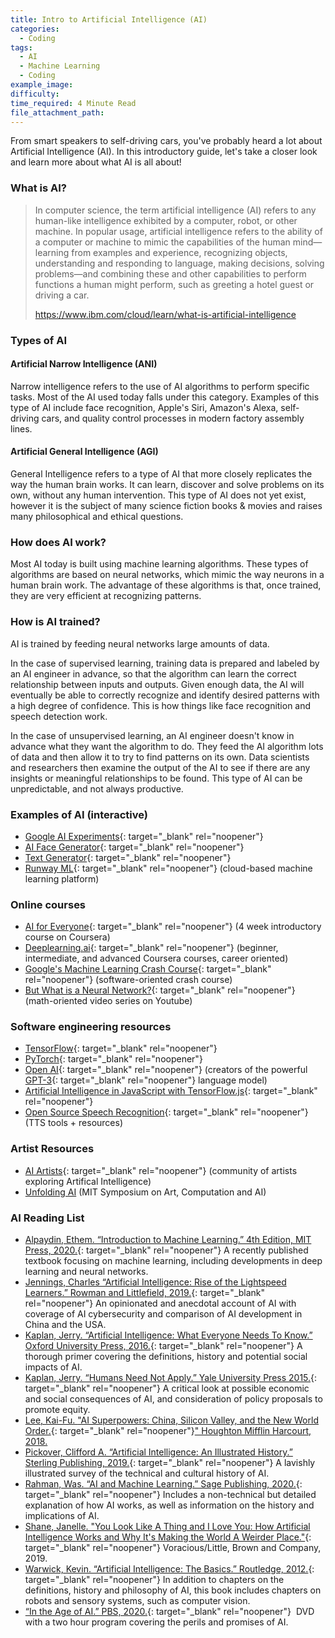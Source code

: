 ```yaml
---
title: Intro to Artificial Intelligence (AI)
categories:
  - Coding
tags:
  - AI
  - Machine Learning
  - Coding
example_image:
difficulty:
time_required: 4 Minute Read
file_attachment_path:
---
```


From smart speakers to self-driving cars, you've probably heard a lot about Artificial Intelligence (AI). In this introductory guide, let's take a closer look and learn more about what AI is all about\!

### What is AI?

> In computer science, the term artificial intelligence (AI) refers to any human-like intelligence exhibited by a computer, robot, or other machine. In popular usage, artificial intelligence refers to the ability of a computer or machine to mimic the capabilities of the human mind—learning from examples and experience, recognizing objects, understanding and responding to language, making decisions, solving problems—and combining these and other capabilities to perform functions a human might perform, such as greeting a hotel guest or driving a car.
>
>
> https://www.ibm.com/cloud/learn/what-is-artificial-intelligence

### Types of AI

#### Artificial Narrow Intelligence (ANI)

Narrow intelligence refers to the use of AI algorithms to perform specific tasks. Most of the AI used today falls under this category. Examples of this type of AI include face recognition, Apple's Siri, Amazon's Alexa, self-driving cars, and quality control processes in modern factory assembly lines.

#### Artificial General Intelligence (AGI)

General Intelligence refers to a type of AI that more closely replicates the way the human brain works. It can learn, discover and solve problems on its own, without any human intervention. This type of AI does not yet exist, however it is the subject of many science fiction books & movies and raises many philosophical and ethical questions.

### How does AI work?

Most AI today is built using machine learning algorithms. These types of algorithms are based on neural networks, which mimic the way neurons in a human brain work. The advantage of these algorithms is that, once trained, they are very efficient at recognizing patterns.

### How is AI trained?

AI is trained by feeding neural networks large amounts of data.

In the case of supervised learning, training data is prepared and labeled by an AI engineer in advance, so that the algorithm can learn the correct relationship between inputs and outputs. Given enough data, the AI will eventually be able to correctly recognize and identify desired patterns with a high degree of confidence. This is how things like face recognition and speech detection work.

In the case of unsupervised learning, an AI engineer doesn't know in advance what they want the algorithm to do. They feed the AI algorithm lots of data and then allow it to try to find patterns on its own. Data scientists and researchers then examine the output of the AI to see if there are any insights or meaningful relationships to be found. This type of AI can be unpredictable, and not always productive.

### Examples of AI (interactive)

* [Google AI Experiments](https://experiments.withgoogle.com/collection/ai){: target="_blank" rel="noopener"}
* [AI Face Generator](https://thispersondoesnotexist.com/){: target="_blank" rel="noopener"}
* [Text Generator](http://gpt.contentyze.com/){: target="_blank" rel="noopener"}
* [Runway ML](https://runwayml.com/){: target="_blank" rel="noopener"} (cloud-based machine learning platform)

### Online courses

* [AI for Everyone](https://www.coursera.org/learn/ai-for-everyone){: target="_blank" rel="noopener"} (4 week introductory course on Coursera)
* [Deeplearning.ai](http://deeplearning.ai){: target="_blank" rel="noopener"} (beginner, intermediate, and advanced Coursera courses, career oriented)
* [Google's Machine Learning Crash Course](https://developers.google.com/machine-learning/crash-course/){: target="_blank" rel="noopener"} (software-oriented crash course)
* [But What is a Neural Network?](https://www.youtube.com/watch?v=aircAruvnKk){: target="_blank" rel="noopener"} (math-oriented video series on Youtube)

### Software engineering resources

* [TensorFlow](https://www.tensorflow.org/){: target="_blank" rel="noopener"}
* [PyTorch](https://pytorch.org/){: target="_blank" rel="noopener"}
* [Open AI](https://openai.com/){: target="_blank" rel="noopener"} (creators of the powerful [GPT-3](https://medium.com/dataseries/gpt-3-model-by-openai-the-new-hype-7d112b6ce996){: target="_blank" rel="noopener"} language model)
* [Artificial Intelligence in JavaScript with TensorFlow.js](https://www.javascriptjanuary.com/blog/artificial-intelligence-in-javascript-with-tensorflowjs){: target="_blank" rel="noopener"}
* [Open Source Speech Recognition](https://fosspost.org/open-source-speech-recognition/){: target="_blank" rel="noopener"} (TTS tools + resources)

### Artist Resources

* [AI Artists](https://aiartists.org/){: target="_blank" rel="noopener"} (community of artists exploring Artifical Intelligence)
* [Unfolding AI](https://unfoldingai.mit.edu/) (MIT Symposium on Art, Computation and AI)

### AI Reading List

* [Alpaydin, Ethem. “Introduction to Machine Learning.” 4th Edition, MIT Press, 2020.](https://chipublib.bibliocommons.com/item/show/2274934126){: target="_blank" rel="noopener"} A recently published textbook focusing on machine learning, including developments in deep learning and neural networks.&nbsp;
* [Jennings, Charles “Artificial Intelligence: Rise of the Lightspeed Learners.” Rowman and Littlefield, 2019.](https://chipublib.bibliocommons.com/item/show/2171992126){: target="_blank" rel="noopener"} An opinionated and anecdotal account of AI with coverage of AI cybersecurity and comparison of AI development in China and the USA. &nbsp;&nbsp;
* [Kaplan, Jerry. “Artificial Intelligence: What Everyone Needs To Know.” Oxford University Press, 2016.](https://chipublib.bibliocommons.com/item/show/1801031126){: target="_blank" rel="noopener"} A thorough primer covering the definitions, history and potential social impacts of AI.&nbsp;
* [Kaplan, Jerry. “Humans Need Not Apply.” Yale University Press 2015.](https://chipublib.bibliocommons.com/item/show/1704650126){: target="_blank" rel="noopener"} A critical look at possible economic and social consequences of AI, and consideration of policy proposals to promote equity. &nbsp;
* [Lee, Kai-Fu.&nbsp;](__notset__)["AI Superpowers: China, Silicon Valley, and the New World Order.](https://chipublib.bibliocommons.com/item/show/2028491126){: target="_blank" rel="noopener"}[" Houghton Mifflin Harcourt, 2018.](__notset__)
* [Pickover, Clifford A. “Artificial Intelligence: An Illustrated History.” Sterling Publishing, 2019.](https://chipublib.bibliocommons.com/item/show/2206363126){: target="_blank" rel="noopener"} A lavishly illustrated survey of the technical and cultural history of AI.&nbsp;
* [Rahman, Was. “AI and Machine Learning.” Sage Publishing, 2020.](https://chipublib.bibliocommons.com/item/show/2274806126){: target="_blank" rel="noopener"} Includes a non-technical but detailed explanation of how AI works, as well as information on the history and implications of AI.&nbsp;
* [Shane, Janelle. "You Look Like A Thing and I Love You: How Artificial Intelligence Works and Why It's Making the World A Weirder Place."](https://chipublib.bibliocommons.com/item/show/2206172126){: target="_blank" rel="noopener"} Voracious/Little, Brown and Company, 2019.
* [Warwick, Kevin. “Artificial Intelligence: The Basics.” Routledge, 2012.](https://chipublib.bibliocommons.com/item/show/1490325126){: target="_blank" rel="noopener"} In addition to chapters on the definitions, history and philosophy of AI, this book includes chapters on robots and sensory systems, such as computer vision.&nbsp;
* [“In the Age of AI.” PBS, 2020.](https://chipublib.bibliocommons.com/item/show/2224455126){: target="_blank" rel="noopener"}&nbsp; DVD with a two hour program covering the perils and promises of AI.**&nbsp;**&nbsp;

&nbsp;

&nbsp;
